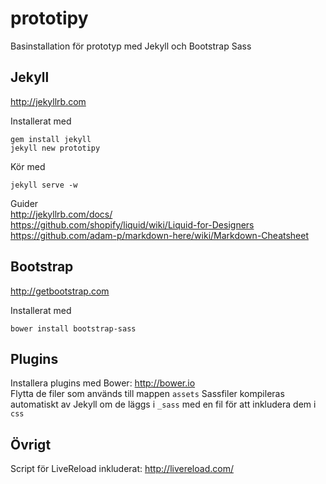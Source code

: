 # prototipy
Basinstallation för prototyp med Jekyll och Bootstrap Sass

## Jekyll
http://jekyllrb.com

Installerat med  
```
gem install jekyll
jekyll new prototipy
```

Kör med
```
jekyll serve -w
```

Guider  
http://jekyllrb.com/docs/  
https://github.com/shopify/liquid/wiki/Liquid-for-Designers  
https://github.com/adam-p/markdown-here/wiki/Markdown-Cheatsheet

## Bootstrap
http://getbootstrap.com

Installerat med  
```
bower install bootstrap-sass
```

## Plugins
Installera plugins med Bower: http://bower.io  
Flytta de filer som används till mappen `assets`
Sassfiler kompileras automatiskt av Jekyll om de läggs i `_sass` med en fil för att inkludera dem i `css`  

## Övrigt
Script för LiveReload inkluderat: http://livereload.com/
